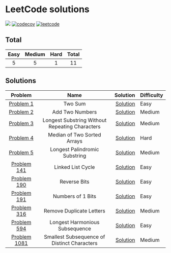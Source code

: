 # LeetCode solutions


![](https://github.com/addee1fe/leetcode/workflows/Tests/badge.svg)
[![codecov](https://codecov.io/gh/addee1fe/leetcode/branch/main/graph/badge.svg?token=JIuEGqsm2q)](https://codecov.io/gh/addee1fe/leetcode)
[![leetcode](https://img.shields.io/badge/LeetCode-addee1fe-orange)](https://leetcode.com/addee1fe/)


## Total

| Easy | Medium | Hard |  Total |
|:----:|:------:|:----:|:------:|
|  5   |   5    |   1  |    11  |


## Solutions

| Problem | Name | Solution | Difficulty |
|:-------:|:----:|---------:|:-----------|
| [Problem 1](https://leetcode.com/problems/two-sum/) | Two Sum | [Solution](./solutions/p0001) | Easy |
| [Problem 2](https://leetcode.com/problems/add-two-numbers/)| Add Two Numbers | [Solution](./solutions/p0002) | Medium |
| [Problem 3](https://leetcode.com/problems/longest-substring-without-repeating-characters/)| Longest Substring Without Repeating Characters | [Solution](./solutions/p0003) | Medium |
| [Problem 4](https://leetcode.com/problems/median-of-two-sorted-arrays/) | Median of Two Sorted Arrays | [Solution](.solutions/p0004) | Hard |
| [Problem 5](https://leetcode.com/problems/longest-palindromic-substring/) | Longest Palindromic Substring | [Solution](.solutions/p0005) | Medium |
| [Problem 141](https://leetcode.com/problems/linked-list-cycle/) | Linked List Cycle | [Solution](.solutions/p0141) | Easy |
| [Problem 190](https://leetcode.com/problems/reverse-bits/) | Reverse Bits | [Solution](.solutions/p0190) | Easy |
| [Problem 191](https://leetcode.com/problems/number-of-1-bits/) | Numbers of 1 Bits | [Solution](.solutions/p0191) | Easy |
| [Problem 316](https://leetcode.com/problems/remove-duplicate-letters/) | Remove Duplicate Letters | [Solution](.solutions/p0316) | Medium |
| [Problem 594](https://leetcode.com/problems/longest-harmonious-subsequence/) | Longest Harmonious Subsequence | [Solution](.solutions/p0594) | Easy |
| [Problem 1081](https://leetcode.com/problems/smallest-subsequence-of-distinct-characters/) | Smallest Subsequence of Distinct Characters | [Solution](.solutions/p0316) | Medium |
